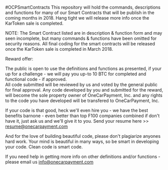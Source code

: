 #OCPSmartContracts
This repository will hold the commands, descriptions and functions for many of our Smart Contracts that will be publish in the coming months in 2018. Hang tight we will release more info once the KarToken sale is completed.

NOTE: The Smart Contract listed are in description & function form and may seen incomplete, but many commands & functions have been omitted for security reasons. All final coding for the smart contracts will be released once the KarToken sale is completed in March 2018.  

Reward offer:

The public is open to use the definitions and functions as presented, if your up for a challenge - we will pay you up-to 10 BTC for completed and functional code - if approved.  
All code submitted will be reviewed by us and voted by the general public for final approval. 
Any code developed by you and submitted for the reward, will become the sole property owner of OneCarPayment, Inc. and any rights to the code you have developed will be transfered to OneCarPayment, Inc.  

If your code is that good, heck we'll even hire you - we have the best benefits barnone - even better than top F100 companies combined if don't have it, just ask us and we'll give it to you. 
Send your resume here >> resume@onecarpayment.com

And for the love of building beautiful code, please don't plagiarize anyones hard work. Your mind is beautiful in many ways, so be smart in developing your code.   Clean code is smart code.

If you need help in getting more info on other definitions and/or functions - please email us info@onecarpayment.com

